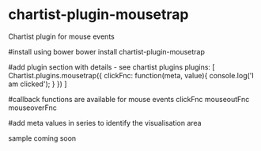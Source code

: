# chartist-plugin-mousetrap
Chartist plugin for mouse events

#install using bower
bower install chartist-plugin-mousetrap


#add plugin section with details - see chartist plugins
plugins: [
        Chartist.plugins.mousetrap({
          clickFnc: function(meta, value){
            console.log('I am clicked');
          }
        })
      ]
      
      
#callback functions are available for mouse events
clickFnc
mouseoutFnc
mouseoverFnc


#add meta values in series to identify the visualisation area

sample coming soon
